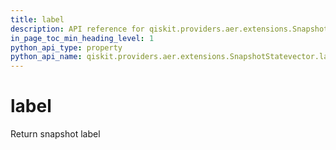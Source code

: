 ```yaml
---
title: label
description: API reference for qiskit.providers.aer.extensions.SnapshotStatevector.label
in_page_toc_min_heading_level: 1
python_api_type: property
python_api_name: qiskit.providers.aer.extensions.SnapshotStatevector.label
---
```


# label

Return snapshot label

